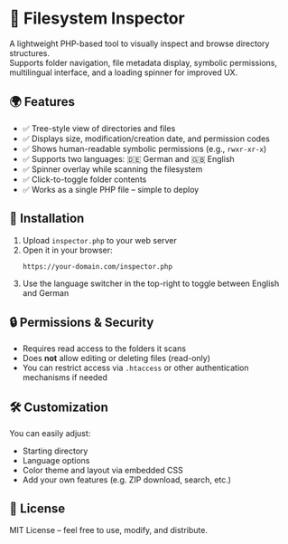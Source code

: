 # 📁 Filesystem Inspector

A lightweight PHP-based tool to visually inspect and browse directory structures.  
Supports folder navigation, file metadata display, symbolic permissions, multilingual interface, and a loading spinner for improved UX.

## 🌍 Features

- ✅ Tree-style view of directories and files
- ✅ Displays size, modification/creation date, and permission codes
- ✅ Shows human-readable symbolic permissions (e.g., `rwxr-xr-x`)
- ✅ Supports two languages: 🇩🇪 German and 🇬🇧 English
- ✅ Spinner overlay while scanning the filesystem
- ✅ Click-to-toggle folder contents
- ✅ Works as a single PHP file – simple to deploy

## 🚀 Installation

1. Upload `inspector.php` to your web server
2. Open it in your browser:  
   ```
   https://your-domain.com/inspector.php
   ```
3. Use the language switcher in the top-right to toggle between English and German

## 🔒 Permissions & Security

- Requires read access to the folders it scans
- Does **not** allow editing or deleting files (read-only)
- You can restrict access via `.htaccess` or other authentication mechanisms if needed

## 🛠️ Customization

You can easily adjust:
- Starting directory
- Language options
- Color theme and layout via embedded CSS
- Add your own features (e.g. ZIP download, search, etc.)

## 📄 License

MIT License – feel free to use, modify, and distribute.
